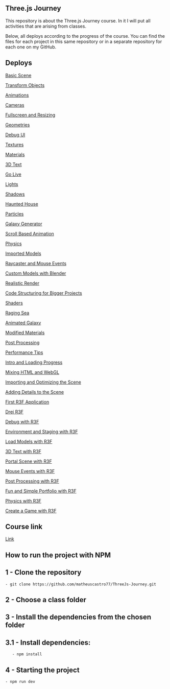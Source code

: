 ## Three.js Journey 

<p> This repository is about the Three.js Journey course.
In it I will put all activities that are arising from classes. </p>

<p>Below, all deploys according to the progress of the course.
You can find the files for each project in this same repository or in a separate repository for each one on my GitHub. <p>

## Deploys

[Basic Scene](https://basic-scene-ten.vercel.app/)

[Transform Objects](https://transform-objects.vercel.app/)

[Animations](https://animations-pearl.vercel.app/)

[Cameras](https://cameras-beta.vercel.app/)

[Fullscreen and Resizing](https://fullscreen-and-resizing.vercel.app/)

[Geometries](https://geometries.vercel.app/)

[Debug UI](https://raycaster-and-mouse-events-5puo.vercel.app/)

[Textures](https://textures-hsvamtu78-matheuscastro77.vercel.app/)

[Materials](https://materials-lake.vercel.app/)

[3D Text](https://3d-text-jzv6.vercel.app/)

[Go Live](https://go-live-tan.vercel.app/)

[Lights](https://lights-one.vercel.app/)

[Shadows](https://shadows-nine.vercel.app/)

[Haunted House](https://haunted-house-ochre.vercel.app/)

[Particles](https://particles-delta.vercel.app/)

[Galaxy Generator](https://galaxy-generator-kohl.vercel.app/)

[Scroll Based Animation](https://scroll-based-animation-self.vercel.app/)

[Physics](https://physics-gray.vercel.app/)

[Imported Models](https://imported-models-ten.vercel.app/)

[Raycaster and Mouse Events](https://raycaster-and-mouse-events.vercel.app/)

[Custom Models with Blender](https://custom-models-with-blender.vercel.app/)

[Realistic Render](https://realistic-render-drab.vercel.app/)

[Code Structuring for Bigger Projects](https://code-structuring-for-bigger-projects-one.vercel.app/)

[Shaders](https://particle-systems-three-qbmc.vercel.app/)

[Raging Sea](https://raging-sea-three.vercel.app/)

[Animated Galaxy](https://animated-galaxy-murex.vercel.app/)

[Modified Materials](https://modified-materials-nine.vercel.app/)

[Post Processing](https://post-processing-lemon.vercel.app/)

[Performance Tips](https://performance-tips-sandy.vercel.app/)

[Intro and Loading Progress](https://intro-and-loading-progress-olive.vercel.app/)

[Mixing HTML and WebGL](https://mixing-html-and-webgl-lemon.vercel.app/)

[Importing and Optimizing the Scene](https://importing-and-optimizing-the-scene-henna.vercel.app/)

[Adding Details to the Scene](https://adding-details-to-the-scene.vercel.app/)

[First R3F Application](https://first-r3f-application.vercel.app/)

[Drei R3F](https://r3f-drei-black.vercel.app/)

[Debug with R3F](https://debug-a-r3f-application.vercel.app/)

[Environment and Staging with R3F](https://environment-and-staging-with-r3f.vercel.app/)

[Load Models with R3F](https://load-models-with-r3f.vercel.app/)

[3D Text with R3F](https://3d-text-with-r3f.vercel.app/)

[Portal Scene with R3F](https://portal-scene-with-r3f-five.vercel.app/)

[Mouse Events with R3F](https://mouse-events-with-r3f.vercel.app/)

[Post Processing with R3F](https://post-processing-with-r3f.vercel.app/)

[Fun and Simple Portfolio with R3F](https://fun-and-simple-portfolio-with-r3f.vercel.app/)

[Physics with R3F](https://physics-with-r3f-one.vercel.app/)

[Create a Game with R3F](https://marble-race-mtvc.vercel.app/)


## Course link
[Link](https://threejs-journey.com/#)

## How to run the project with NPM

## 1 - Clone the repository
	- git clone https://github.com/matheuscastro77/ThreeJs-Journey.git
  
## 2 - Choose a class folder

## 3 - Install the dependencies from the chosen folder

## 3.1 - Install dependencies:
       - npm install
      
## 4 - Starting the project
	- npm run dev
